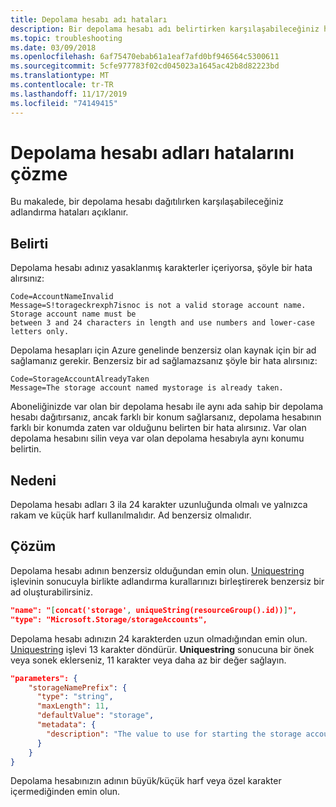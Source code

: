 ```yaml
---
title: Depolama hesabı adı hataları
description: Bir depolama hesabı adı belirtirken karşılaşabileceğiniz hataları açıklar.
ms.topic: troubleshooting
ms.date: 03/09/2018
ms.openlocfilehash: 6af75470ebab61a1eaf7afd0bf946564c5300611
ms.sourcegitcommit: 5cfe977783f02cd045023a1645ac42b8d82223bd
ms.translationtype: MT
ms.contentlocale: tr-TR
ms.lasthandoff: 11/17/2019
ms.locfileid: "74149415"
---
```

# <a name="resolve-errors-for-storage-account-names"></a>Depolama hesabı adları hatalarını çözme

Bu makalede, bir depolama hesabı dağıtılırken karşılaşabileceğiniz adlandırma hataları açıklanır.

## <a name="symptom"></a>Belirti

Depolama hesabı adınız yasaklanmış karakterler içeriyorsa, şöyle bir hata alırsınız:

```
Code=AccountNameInvalid
Message=S!torageckrexph7isnoc is not a valid storage account name. Storage account name must be 
between 3 and 24 characters in length and use numbers and lower-case letters only.
```

Depolama hesapları için Azure genelinde benzersiz olan kaynak için bir ad sağlamanız gerekir. Benzersiz bir ad sağlamazsanız şöyle bir hata alırsınız:

```
Code=StorageAccountAlreadyTaken
Message=The storage account named mystorage is already taken.
```

Aboneliğinizde var olan bir depolama hesabı ile aynı ada sahip bir depolama hesabı dağıtırsanız, ancak farklı bir konum sağlarsanız, depolama hesabının farklı bir konumda zaten var olduğunu belirten bir hata alırsınız. Var olan depolama hesabını silin veya var olan depolama hesabıyla aynı konumu belirtin.

## <a name="cause"></a>Nedeni

Depolama hesabı adları 3 ila 24 karakter uzunluğunda olmalı ve yalnızca rakam ve küçük harf kullanılmalıdır. Ad benzersiz olmalıdır.

## <a name="solution"></a>Çözüm

Depolama hesabı adının benzersiz olduğundan emin olun. [Uniquestring](resource-group-template-functions-string.md#uniquestring) işlevinin sonucuyla birlikte adlandırma kurallarınızı birleştirerek benzersiz bir ad oluşturabilirsiniz.

```json
"name": "[concat('storage', uniqueString(resourceGroup().id))]",
"type": "Microsoft.Storage/storageAccounts",
```

Depolama hesabı adınızın 24 karakterden uzun olmadığından emin olun. [Uniquestring](resource-group-template-functions-string.md#uniquestring) işlevi 13 karakter döndürür. **Uniquestring** sonucuna bir önek veya sonek eklerseniz, 11 karakter veya daha az bir değer sağlayın.

```json
"parameters": {
    "storageNamePrefix": {
      "type": "string",
      "maxLength": 11,
      "defaultValue": "storage",
      "metadata": {
        "description": "The value to use for starting the storage account name."
      }
    }
}
```

Depolama hesabınızın adının büyük/küçük harf veya özel karakter içermediğinden emin olun.